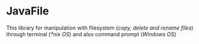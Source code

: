 # JavaFile
This library for manipulation with filesystem (*copy, delete and rename files*) through terminal (*\*nix OS*) and also command prompt (*Windows OS*)